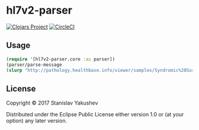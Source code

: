 # hl7v2-parser

[![Clojars Project](https://img.shields.io/clojars/v/hl7v2-parser.svg)](https://clojars.org/hl7v2-parser)
[![CircleCI](https://circleci.com/gh/Stas-Ghost/hl7v2-parser.svg?style=svg)](https://circleci.com/gh/Stas-Ghost/hl7v2-parser)

## Usage 

```clojure
(require '[hl7v2-parser.core :as parser])
(parser/parse-message 
(slurp "http://pathology.healthbase.info/viewer/samples/Syndromic%20Surveillance%20(US)/PHLIP%20influenza%20R1.0.2.hl7"))

```

## License

Copyright © 2017 Stanislav Yakushev

Distributed under the Eclipse Public License either version 1.0 or (at
your option) any later version.

